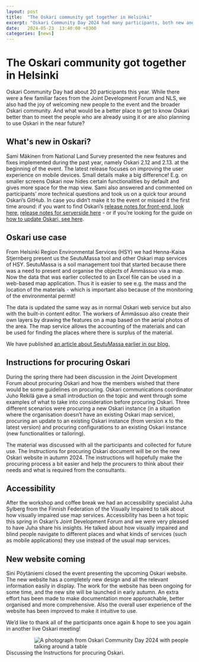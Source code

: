 ```yaml
---
layout: post  
title:  "The Oskari community got together in Helsinki"  
excerpt: "Oskari Community Day 2024 had many participants, both new and old."
date:   2024-05-23  13:40:00 +0300
categories: [news]
---  
```


# The Oskari community got together in Helsinki

Oskari Community Day had about 20 participants this year. While there were a few familiar faces from the Joint Development Forum and NLS, we also had the joy of welcoming new people to the event and the broader Oskari community. And what would be a better place to get to know Oskari better than to meet the people who are already using it or are also planning to use Oskari in the near future?

## What's new in Oskari?

Sami Mäkinen from National Land Survey presented the new features and fixes implemented during the past year, namely Oskari 2.12 and 2.13. at the beginning of the event. The latest release focuses on improving the user experience on mobile devices. Small details make a big difference! E.g. on smaller screens Oskari now hides certain functionalities by default and gives more space for the map view. Sami also answered and commented on participants’ more technical questions and took us on a quick tour around Oskari’s GitHub. In case you didn’t make it to the event or missed it the first time around: if you want to find Oskari’s [release notes for front-end, look here](https://github.com/oskariorg/oskari-frontend/blob/master/ReleaseNotes.md), [release notes for serverside here](https://github.com/oskariorg/oskari-server/blob/master/ReleaseNotes.md) - or if you’re looking for the guide on [how to update Oskari, see here](https://github.com/oskariorg/oskari-server/blob/master/MigrationGuide.md).

## Oskari use case

From Helsinki Region Environmental Services (HSY) we had Henna-Kaisa Stjernberg present us the SeutuMassa tool and other Oskari map services of HSY. SeutuMassa is a soil management tool that started because there was a need to present and organise the objects of Ämmässuo via a map. Now the data that was earlier collected to an Excel file can be used in a web-based map application. Thus it is easier to see e.g. the mass and the location of the materials - which is important also because of the monitoring of the environmental permit!

The data is updated the same way as in normal Oskari web service but also with the built-in content editor. The workers of Ämmässuo also create their own layers by drawing the features on a map based on the aerial photos of the area. The map service allows the accounting of the materials and can be used for finding the places where there is surplus of the material.

We have published [an article about SeutuMassa earlier in our blog.](https://oskariorg.github.io/news/2024/04/09/SeutuMassa-makes-soil-management-easier.html)

## Instructions for procuring Oskari

During the spring there had been discussion in the Joint Development Forum about procuring Oskari and how the members wished that there would be some guidelines on procuring. Oskari communications coordinator Juho Rekilä gave a small introduction on the topic and went through some examples of what to take into consideration before procuring Oskari. Three different scenarios were procuring a new Oskari instance (in a situation where the organisation doesn’t have an existing Oskari map service), procuring an update to an existing Oskari instance (from version x to the latest version) and procuring configurations to an existing Oskari instance (new functionalities or tailoring).

The material was discussed with all the participants and collected for future use. The Instructions for procuring Oskari document will be on the new Oskari website in autumn 2024. The instructions will hopefully make the procuring process a bit easier and help the procurers to think about their needs and what is required from the consultants.

## Accessibility

After the workshop and coffee break we had an accessibility specialist Juha Sylberg from the Finnish Fed­er­a­tion of the Visually Impaired to talk about how visually impaired use map services. Accessibility has been a hot topic this spring in Oskari’s Joint Development Forum and we were very pleased to have Juha share his insights. He talked about how visually impaired and blind people navigate to different places and what kinds of services (such as mobile applications) they use instead of the usual map services.

## New website coming

Sini Pöytäniemi closed the event presenting the upcoming Oskari website. The new website has a completely new design and all the relevant information easily in display. The work for the website has been ongoing for some time, and the new site will be launched in early autumn. An extra effort has been made to make documentation more approachable, better organised and more comprehensive. Also the overall user experience of the website has been improved to make it intuitive to use.

We’d like to thank all of the participants once again & hope to see you again in another live Oskari meeting!

<img src="https://github.com/oskariorg/oskariorg.github.io/assets/87303508/3a75ee1c-f653-40f9-8596-0c2199247fbf" class="img-responsive" style="margin-left: 15%; border-radius: 5%;" alt="A photograph from Oskari Community Day 2024 with people talking around a table" /> 
Discussing the Instructions for procuring Oskari.
